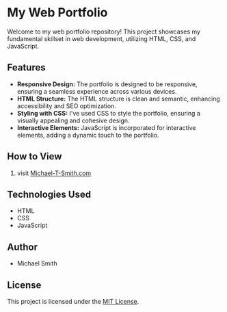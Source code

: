 # My Web Portfolio

Welcome to my web portfolio repository! This project showcases my fundamental skillset in web development, utilizing HTML, CSS, and JavaScript. 

## Features

- **Responsive Design:** The portfolio is designed to be responsive, ensuring a seamless experience across various devices.
- **HTML Structure:** The HTML structure is clean and semantic, enhancing accessibility and SEO optimization.
- **Styling with CSS:** I've used CSS to style the portfolio, ensuring a visually appealing and cohesive design.
- **Interactive Elements:** JavaScript is incorporated for interactive elements, adding a dynamic touch to the portfolio.

## How to View

1. visit [Michael-T-Smith.com](https://www.Michael-T-Smith.com)

## Technologies Used

- HTML
- CSS
- JavaScript

## Author

- Michael Smith

## License

This project is licensed under the [MIT License](LICENSE).


